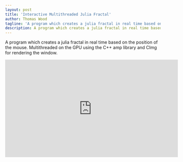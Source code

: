 ```yaml
---
layout: post
title: 'Interactive Multithreaded Julia Fractal'
author: Thomas Wood
tagline: 'A program which creates a julia fractal in real time based on the position of the mouse. To achieve this the program was multithreaded on the GPU.'
description: A program which creates a julia fractal in real time based on the position of the mouse. To achieve this the program was multithreaded on the GPU.
---
```


A program which creates a julia fractal in real time based on the position of the mouse. Multithreaded on the GPU using the C++ amp library and CImg for rendering the window.

<iframe width="560" height="315" src="https://www.youtube.com/embed/qNfirHbAqv0" frameborder="0" allow="autoplay; encrypted-media" allowfullscreen></iframe>
